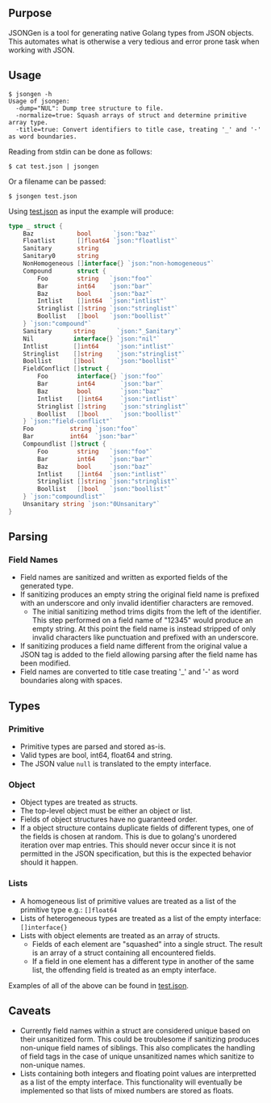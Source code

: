 ## Purpose
JSONGen is a tool for generating native Golang types from JSON objects. This automates what is otherwise a very tedious and error prone task when working with JSON.

## Usage

```
$ jsongen -h
Usage of jsongen:
  -dump="NUL": Dump tree structure to file.
  -normalize=true: Squash arrays of struct and determine primitive array type.
  -title=true: Convert identifiers to title case, treating '_' and '-' as word boundaries.
```

Reading from stdin can be done as follows:
```
$ cat test.json | jsongen
```

Or a filename can be passed:
```
$ jsongen test.json
```

Using [test.json](test.json) as input the example will produce:
```go
type _ struct {
	Baz            bool      `json:"baz"`
	Floatlist      []float64 `json:"floatlist"`
	Sanitary       string
	Sanitary0      string
	NonHomogeneous []interface{} `json:"non-homogeneous"`
	Compound       struct {
		Foo        string   `json:"foo"`
		Bar        int64    `json:"bar"`
		Baz        bool     `json:"baz"`
		Intlist    []int64  `json:"intlist"`
		Stringlist []string `json:"stringlist"`
		Boollist   []bool   `json:"boollist"`
	} `json:"compound"`
	Sanitary      string      `json:"_Sanitary"`
	Nil           interface{} `json:"nil"`
	Intlist       []int64     `json:"intlist"`
	Stringlist    []string    `json:"stringlist"`
	Boollist      []bool      `json:"boollist"`
	FieldConflict []struct {
		Foo        interface{} `json:"foo"`
		Bar        int64       `json:"bar"`
		Baz        bool        `json:"baz"`
		Intlist    []int64     `json:"intlist"`
		Stringlist []string    `json:"stringlist"`
		Boollist   []bool      `json:"boollist"`
	} `json:"field-conflict"`
	Foo          string `json:"foo"`
	Bar          int64  `json:"bar"`
	Compoundlist []struct {
		Foo        string   `json:"foo"`
		Bar        int64    `json:"bar"`
		Baz        bool     `json:"baz"`
		Intlist    []int64  `json:"intlist"`
		Stringlist []string `json:"stringlist"`
		Boollist   []bool   `json:"boollist"`
	} `json:"compoundlist"`
	Unsanitary string `json:"0Unsanitary"`
} 
```

## Parsing
### Field Names
  * Field names are sanitized and written as exported fields of the generated type.
  * If sanitizing produces an empty string the original field name is prefixed with an underscore and only invalid identifier characters are removed.
    * The initial sanitizing method trims digits from the left of the identifier. This step performed on a field name of "12345" would produce an empty string. At this point the field name is instead stripped of only invalid characters like punctuation and prefixed with an underscore.
  * If sanitizing produces a field name different from the original value a JSON tag is added to the field allowing parsing after the field name has been modified.
  * Field names are converted to title case treating '_' and '-' as word boundaries along with spaces.

## Types
### Primitive
  * Primitive types are parsed and stored as-is.
  * Valid types are bool, int64, float64 and string.
  * The JSON value `null` is translated to the empty interface.

### Object
  * Object types are treated as structs.
  * The top-level object must be either an object or list.
  * Fields of object structures have no guaranteed order.
  * If a object structure contains duplicate fields of different types, one of the fields is chosen at random. This is due to golang's unordered iteration over map entries. This should never occur since it is not permitted in the JSON specification, but this is the expected behavior should it happen.

### Lists
  * A homogeneous list of primitive  values are treated as a list of the primitive type e.g.: `[]float64`
  * Lists of heterogeneous types are treated as a list of the empty interface: `[]interface{}`
  * Lists with object elements are treated as an array of structs.
    * Fields of each element are "squashed" into a single struct. The result is an array of a struct containing all encountered fields.
    * If a field in one element has a different type in another of the same list, the offending field is treated as an empty interface.

Examples of all of the above can be found in [test.json](test.json).

## Caveats
  * Currently field names within a struct are considered unique based on their unsanitized form. This could be troublesome if sanitizing produces non-unique field names of siblings. This also complicates the handling of field tags in the case of unique unsanitized names which sanitize to non-unique names.
  * Lists containing both integers and floating point values are interpretted as a list of the empty interface. This functionality will eventually be implemented so that lists of mixed numbers are stored as floats.